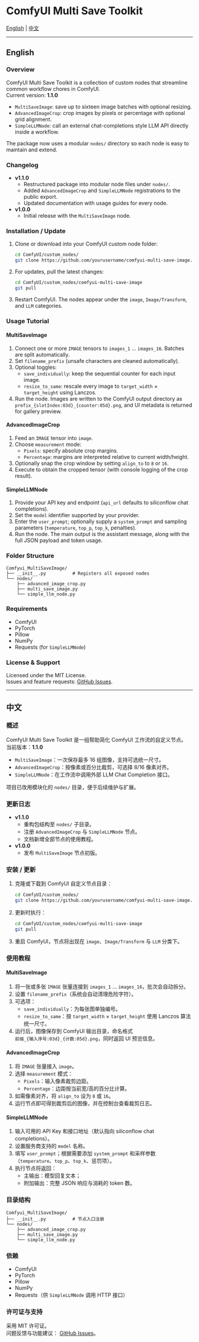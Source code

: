 # ComfyUI Multi Save Toolkit

[English](#english) | [中文](#中文)

---

## English

### Overview

ComfyUI Multi Save Toolkit is a collection of custom nodes that streamline common workflow chores in ComfyUI.  
Current version: **1.1.0**

- `MultiSaveImage`: save up to sixteen image batches with optional resizing.
- `AdvancedImageCrop`: crop images by pixels or percentage with optional grid alignment.
- `SimpleLLMNode`: call an external chat-completions style LLM API directly inside a workflow.

The package now uses a modular `nodes/` directory so each node is easy to maintain and extend.

### Changelog

- **v1.1.0**
  - Restructured package into modular node files under `nodes/`.
  - Added `AdvancedImageCrop` and `SimpleLLMNode` registrations to the public export.
  - Updated documentation with usage guides for every node.
- **v1.0.0**
  - Initial release with the `MultiSaveImage` node.

### Installation / Update

1. Clone or download into your ComfyUI custom node folder:

   ```bash
   cd ComfyUI/custom_nodes/
   git clone https://github.com/yourusername/comfyui-multi-save-image.git
   ```

2. For updates, pull the latest changes:

   ```bash
   cd ComfyUI/custom_nodes/comfyui-multi-save-image
   git pull
   ```

3. Restart ComfyUI. The nodes appear under the `image`, `Image/Transform`, and `LLM` categories.

### Usage Tutorial

#### MultiSaveImage

1. Connect one or more `IMAGE` tensors to `images_1` … `images_16`. Batches are split automatically.
2. Set `filename_prefix` (unsafe characters are cleaned automatically).
3. Optional toggles:
   - `save_individually`: keep the sequential counter for each input image.
   - `resize_to_same`: rescale every image to `target_width` × `target_height` using Lanczos.
4. Run the node. Images are written to the ComfyUI output directory as  
   `prefix_{slotIndex:03d}_{counter:05d}.png`, and UI metadata is returned for gallery preview.

#### AdvancedImageCrop

1. Feed an `IMAGE` tensor into `image`.
2. Choose `measurement` mode:
   - `Pixels`: specify absolute crop margins.
   - `Percentage`: margins are interpreted relative to current width/height.
3. Optionally snap the crop window by setting `align_to` to `8` or `16`.
4. Execute to obtain the cropped tensor (with console logging of the crop result).

#### SimpleLLMNode

1. Provide your API key and endpoint (`api_url` defaults to siliconflow chat completions).
2. Set the `model` identifier supported by your provider.
3. Enter the `user_prompt`; optionally supply a `system_prompt` and sampling parameters (`temperature`, `top_p`, `top_k`, penalties).
4. Run the node. The main output is the assistant message, along with the full JSON payload and token usage.

### Folder Structure

```
Comfyui_MultiSaveImage/
├── __init__.py          # Registers all exposed nodes
└── nodes/
    ├── advanced_image_crop.py
    ├── multi_save_image.py
    └── simple_llm_node.py
```

### Requirements

- ComfyUI
- PyTorch
- Pillow
- NumPy
- Requests (for `SimpleLLMNode`)

### License & Support

Licensed under the MIT License.  
Issues and feature requests: [GitHub Issues](https://github.com/yourusername/comfyui-multi-save-image/issues).

---

## 中文

### 概述

ComfyUI Multi Save Toolkit 是一组帮助简化 ComfyUI 工作流的自定义节点。  
当前版本：**1.1.0**

- `MultiSaveImage`：一次保存最多 16 组图像，支持可选统一尺寸。
- `AdvancedImageCrop`：按像素或百分比裁剪，可选择 8/16 像素对齐。
- `SimpleLLMNode`：在工作流中调用外部 LLM Chat Completion 接口。

项目已改用模块化的 `nodes/` 目录，便于后续维护与扩展。

### 更新日志

- **v1.1.0**
  - 重构包结构至 `nodes/` 子目录。
  - 注册 `AdvancedImageCrop` 与 `SimpleLLMNode` 节点。
  - 文档新增全部节点的使用教程。
- **v1.0.0**
  - 发布 `MultiSaveImage` 节点初版。

### 安装 / 更新

1. 克隆或下载到 ComfyUI 自定义节点目录：

   ```bash
   cd ComfyUI/custom_nodes/
   git clone https://github.com/yourusername/comfyui-multi-save-image.git
   ```

2. 更新时执行：

   ```bash
   cd ComfyUI/custom_nodes/comfyui-multi-save-image
   git pull
   ```

3. 重启 ComfyUI，节点将出现在 `image`、`Image/Transform` 与 `LLM` 分类下。

### 使用教程

#### MultiSaveImage

1. 将一张或多张 `IMAGE` 张量连接到 `images_1` … `images_16`，批次会自动拆分。
2. 设置 `filename_prefix`（系统会自动清理危险字符）。
3. 可选项：
   - `save_individually`：为每张图单独编号。
   - `resize_to_same`：按 `target_width` × `target_height` 使用 Lanczos 算法统一尺寸。
4. 运行后，图像保存到 ComfyUI 输出目录，命名格式  
   `前缀_{输入序号:03d}_{计数:05d}.png`，同时返回 UI 预览信息。

#### AdvancedImageCrop

1. 将 `IMAGE` 张量接入 `image`。
2. 选择 `measurement` 模式：
   - `Pixels`：输入像素裁剪边距。
   - `Percentage`：边距按当前宽/高的百分比计算。
3. 如需像素对齐，将 `align_to` 设为 `8` 或 `16`。
4. 运行节点即可得到裁剪后的图像，并在控制台查看裁剪日志。

#### SimpleLLMNode

1. 输入可用的 API Key 和接口地址（默认指向 siliconflow chat completions）。
2. 设置服务商支持的 `model` 名称。
3. 填写 `user_prompt`；根据需要添加 `system_prompt` 和采样参数（`temperature`、`top_p`、`top_k`、惩罚项）。
4. 执行节点将返回：
   - 主输出：模型回复文本；
   - 附加输出：完整 JSON 响应与消耗的 token 数。

### 目录结构

```
Comfyui_MultiSaveImage/
├── __init__.py          # 节点入口注册
└── nodes/
    ├── advanced_image_crop.py
    ├── multi_save_image.py
    └── simple_llm_node.py
```

### 依赖

- ComfyUI
- PyTorch
- Pillow
- NumPy
- Requests（供 `SimpleLLMNode` 调用 HTTP 接口）

### 许可证与支持

采用 MIT 许可证。  
问题反馈与功能建议： [GitHub Issues](https://github.com/yourusername/comfyui-multi-save-image/issues)。

